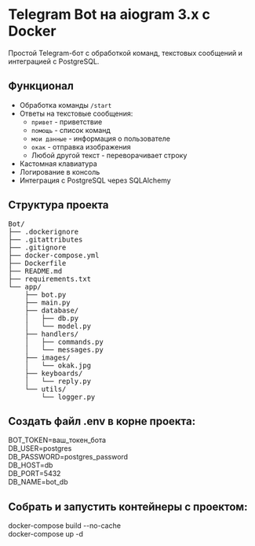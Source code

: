 # Telegram Bot на aiogram 3.x с Docker

Простой Telegram-бот с обработкой команд, текстовых сообщений и интеграцией с PostgreSQL.

## Функционал
- Обработка команды `/start`
- Ответы на текстовые сообщения:
  - `привет` - приветствие
  - `помощь` - список команд
  - `мои данные` - информация о пользователе
  - `окак` - отправка изображения
  - Любой другой текст - переворачивает строку
- Кастомная клавиатура
- Логирование в консоль
- Интеграция с PostgreSQL через SQLAlchemy

## Структура проекта

<pre>
Bot/
├── .dockerignore
├── .gitattributes
├── .gitignore
├── docker-compose.yml
├── Dockerfile
├── README.md
├── requirements.txt
└── app/
    ├── bot.py
    ├── main.py
    ├── database/
    │   ├── db.py
    │   └── model.py
    ├── handlers/
    │   ├── commands.py
    │   └── messages.py
    ├── images/
    │   └── okak.jpg
    ├── keyboards/
    │   └── reply.py
    └── utils/
        └── logger.py
</pre>

## Создать файл .env в корне проекта:

BOT_TOKEN=ваш_токен_бота  
DB_USER=postgres  
DB_PASSWORD=postgres_password  
DB_HOST=db  
DB_PORT=5432  
DB_NAME=bot_db  

## Собрать и запустить контейнеры с проектом:

docker-compose build --no-cache  
docker-compose up -d